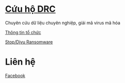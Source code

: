 # [**Cứu hộ DRC**](https://www.facebook.com/giaimaransomware)

Chuyên cứu dữ liệu chuyên nghiệp, giải mã virus mã hóa

[Thông tin tổ chức](https://tinnhiemmang.vn/danh-ba-tin-nhiem/cuu-ho-drc-1628756204)

[Stop/Djvu Ransomware](https://cuuhodrc.github.io/Websites/StopDjvu/index.html)

# **Liên hệ**

[Facebook](https://www.facebook.com/giaimaransomware)

